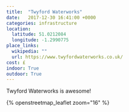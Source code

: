 ```yaml
---
title:  "Twyford Waterworks"
date:   2017-12-30 16:41:00 +0000
categories: infrastructure
location:
  latitude: 51.0212084
  longitude: -1.2990775
place_links:
  wikipedia: ""
  url: https://www.twyfordwaterworks.co.uk/
cost: £
indoor: True
outdoor: True
---
```

Twyford Waterworks is awesome!

{% openstreetmap_leaflet zoom="16" %}
